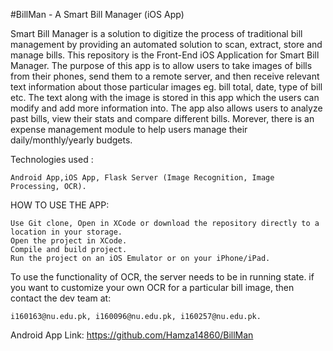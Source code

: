 #BillMan - A Smart Bill Manager (iOS App)


Smart Bill Manager is a solution to digitize the process of traditional bill management by providing an automated solution to scan, extract, store and manage bills.
This repository is the Front-End iOS Application for Smart Bill Manager. The purpose of this app is to allow users to take images of bills from their phones, send them to a remote server, and then receive relevant text information about those particular images eg. bill total, date, type of bill etc. The text along with the image is stored in this app which the users can modify and add more information into. The app also allows users to analyze past bills, view their stats and compare different bills. Morever, there is an expense management module to help users manage their daily/monthly/yearly budgets.

Technologies used :


    Android App,iOS App, Flask Server (Image Recognition, Image Processing, OCR).

HOW TO USE THE APP:

    Use Git clone, Open in XCode or download the repository directly to a location in your storage.
    Open the project in XCode.
    Compile and build project.
    Run the project on an iOS Emulator or on your iPhone/iPad.
   
To use the functionality of OCR, the server needs to be in running state.
if you want to customize your own OCR for a particular bill image, then contact the dev team at:
    
    i160163@nu.edu.pk, i160096@nu.edu.pk, i160257@nu.edu.pk.

Android App Link: https://github.com/Hamza14860/BillMan
